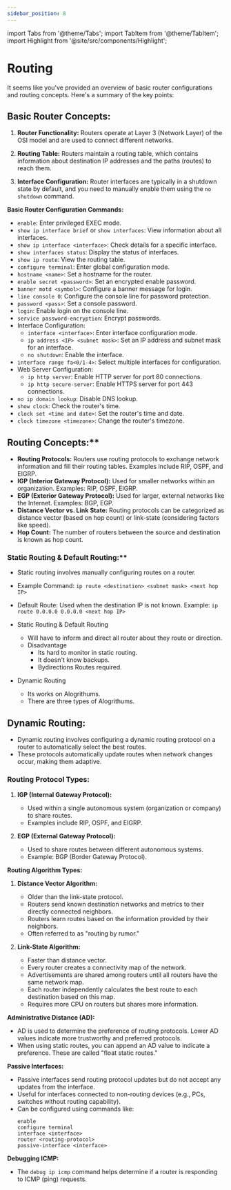 ```yaml
---
sidebar_position: 8
---
```


import Tabs from '@theme/Tabs';
import TabItem from '@theme/TabItem';
import Highlight from '@site/src/components/Highlight';

# Routing




It seems like you've provided an overview of basic router configurations and routing concepts. Here's a summary of the key points:

## **Basic Router Concepts:**

1. **Router Functionality:** Routers operate at Layer 3 (Network Layer) of the OSI model and are used to connect different networks.

2. **Routing Table:** Routers maintain a routing table, which contains information about destination IP addresses and the paths (routes) to reach them.

3. **Interface Configuration:** Router interfaces are typically in a shutdown state by default, and you need to manually enable them using the `no shutdown` command.

**Basic Router Configuration Commands:**

- `enable`: Enter privileged EXEC mode.
- `show ip interface brief` or `show interfaces`: View information about all interfaces.
- `show ip interface <interface>`: Check details for a specific interface.
- `show interfaces status`: Display the status of interfaces.
- `show ip route`: View the routing table.
- `configure terminal`: Enter global configuration mode.
- `hostname <name>`: Set a hostname for the router.
- `enable secret <password>`: Set an encrypted enable password.
- `banner motd <symbol>`: Configure a banner message for login.
- `line console 0`: Configure the console line for password protection.
- `password <pass>`: Set a console password.
- `login`: Enable login on the console line.
- `service password-encryption`: Encrypt passwords.
- Interface Configuration:
  - `interface <interface>`: Enter interface configuration mode.
  - `ip address <IP> <subnet mask>`: Set an IP address and subnet mask for an interface.
  - `no shutdown`: Enable the interface.
- `interface range fa<0/1-4>`: Select multiple interfaces for configuration.
- Web Server Configuration:
  - `ip http server`: Enable HTTP server for port 80 connections.
  - `ip http secure-server`: Enable HTTPS server for port 443 connections.
- `no ip domain lookup`: Disable DNS lookup.
- `show clock`: Check the router's time.
- `clock set <time and date>`: Set the router's time and date.
- `clock timezone <timezone>`: Change the router's timezone.

## Routing Concepts:**

- **Routing Protocols:** Routers use routing protocols to exchange network information and fill their routing tables. Examples include RIP, OSPF, and EIGRP.
- **IGP (Interior Gateway Protocol):** Used for smaller networks within an organization. Examples: RIP, OSPF, EIGRP.
- **EGP (Exterior Gateway Protocol):** Used for larger, external networks like the Internet. Examples: BGP, EGP.
- **Distance Vector vs. Link State:** Routing protocols can be categorized as distance vector (based on hop count) or link-state (considering factors like speed).
- **Hop Count:** The number of routers between the source and destination is known as hop count.

### Static Routing & Default Routing:**

- Static routing involves manually configuring routes on a router.
- Example Command: `ip route <destination> <subnet mask> <next hop IP>`
- Default Route: Used when the destination IP is not known. Example: `ip route 0.0.0.0 0.0.0.0 <next hop IP>`

- Static Routing & Default Routing
    - Will have to inform and direct all router about they route or direction.
    - Disadvantage
        - Its hard to monitor in static routing.
        - It doesn't know backups.
        - Bydirections Routes required. 
- Dynamic Routing 
    - Its works on Alogrithums.
    - There are three types of Alogrithums. 

## **Dynamic Routing:**
- Dynamic routing involves configuring a dynamic routing protocol on a router to automatically select the best routes.
- These protocols automatically update routes when network changes occur, making them adaptive.

### **Routing Protocol Types:**
1. **IGP (Internal Gateway Protocol):**
   - Used within a single autonomous system (organization or company) to share routes.
   - Examples include RIP, OSPF, and EIGRP.
   
2. **EGP (External Gateway Protocol):**
   - Used to share routes between different autonomous systems.
   - Example: BGP (Border Gateway Protocol).

**Routing Algorithm Types:**
1. **Distance Vector Algorithm:**
   - Older than the link-state protocol.
   - Routers send known destination networks and metrics to their directly connected neighbors.
   - Routers learn routes based on the information provided by their neighbors.
   - Often referred to as "routing by rumor."

2. **Link-State Algorithm:**
   - Faster than distance vector.
   - Every router creates a connectivity map of the network.
   - Advertisements are shared among routers until all routers have the same network map.
   - Each router independently calculates the best route to each destination based on this map.
   - Requires more CPU on routers but shares more information.

**Administrative Distance (AD):**
- AD is used to determine the preference of routing protocols. Lower AD values indicate more trustworthy and preferred protocols.
- When using static routes, you can append an AD value to indicate a preference. These are called "float static routes."

**Passive Interfaces:**
- Passive interfaces send routing protocol updates but do not accept any updates from the interface.
- Useful for interfaces connected to non-routing devices (e.g., PCs, switches without routing capability).
- Can be configured using commands like:
  ```
  enable
  configure terminal
  interface <interface>
  router <routing-protocol>
  passive-interface <interface>
  ```

**Debugging ICMP:**
- The `debug ip icmp` command helps determine if a router is responding to ICMP (ping) requests.

